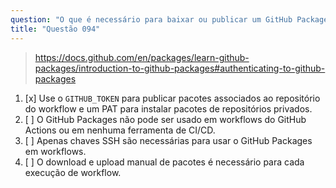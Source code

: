 ```yaml
---
question: "O que é necessário para baixar ou publicar um GitHub Package em workflows, como com GitHub Actions ou outras ferramentas de CI/CD?"
title: "Questão 094"
---
```


> https://docs.github.com/en/packages/learn-github-packages/introduction-to-github-packages#authenticating-to-github-packages
1. [x] Use o `GITHUB_TOKEN` para publicar pacotes associados ao repositório do workflow e um PAT para instalar pacotes de repositórios privados.
1. [ ] O GitHub Packages não pode ser usado em workflows do GitHub Actions ou em nenhuma ferramenta de CI/CD.
1. [ ] Apenas chaves SSH são necessárias para usar o GitHub Packages em workflows.
1. [ ] O download e upload manual de pacotes é necessário para cada execução de workflow.
